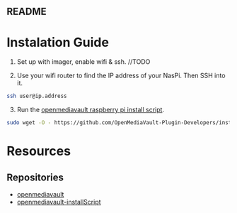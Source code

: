 ## README

# Instalation Guide

1. Set up with imager, enable wifi & ssh. //TODO

2. Use your wifi router to find the IP address of your NasPi. Then SSH into it.
```bash
ssh user@ip.address
```

3. Run the [openmediavault raspberry pi install script](https://github.com/OpenMediaVault-Plugin-Developers/installScript#installation).

```bash
sudo wget -O - https://github.com/OpenMediaVault-Plugin-Developers/installScript/raw/master/install | sudo bash
```

# Resources

## Repositories

- [openmediavault](https://github.com/openmediavault/openmediavault)
- [openmediavault-installScript](https://github.com/OpenMediaVault-Plugin-Developers/installScript)
